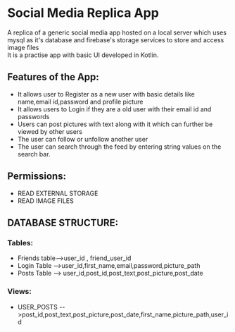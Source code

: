 # Social Media Replica App

A replica of a generic social media app hosted on a local server which uses mysql as it's database and firebase's storage services to store and access image files </br>
It is a practise app with basic UI developed in Kotlin.

## Features of the App:
* It allows user to Register as a new user with basic details like name,email id,password and profile picture
* It allows users to Login if they are a old user with their email id and passwords
* Users can post pictures with text along with it which can further be viewed by other users
* The user can follow or unfollow another user 
* The user can search through the feed by entering string values on the search bar.


## Permissions:
* READ EXTERNAL STORAGE
* READ IMAGE FILES


## DATABASE STRUCTURE:
### Tables:
* Friends table-->user_id , friend_user_id
* Login Table -->user_id,first_name,email,password,picture_path
* Posts Table --> user_id,post_id,post_text,post_picture,post_date

### Views:
* USER_POSTS -->post_id,post_text,post_picture,post_date,first_name,picture_path,user_id



